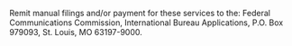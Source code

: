 Remit manual filings and/or payment for these services to the: Federal Communications Commission, International Bureau Applications, P.O. Box 979093, St. Louis, MO 63197-9000.

